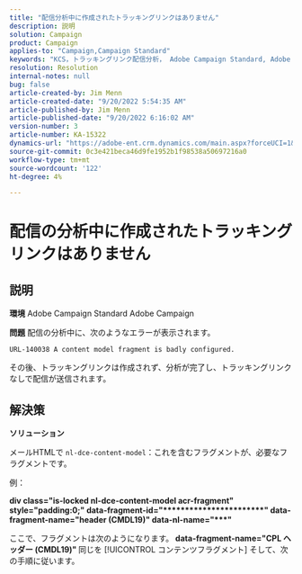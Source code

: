```yaml
---
title: "配信分析中に作成されたトラッキングリンクはありません"
description: 説明
solution: Campaign
product: Campaign
applies-to: "Campaign,Campaign Standard"
keywords: "KCS，トラッキングリンク配信分析， Adobe Campaign Standard, Adobe Campaign，エラー，HTML，フラグメント"
resolution: Resolution
internal-notes: null
bug: false
article-created-by: Jim Menn
article-created-date: "9/20/2022 5:54:35 AM"
article-published-by: Jim Menn
article-published-date: "9/20/2022 6:16:02 AM"
version-number: 3
article-number: KA-15322
dynamics-url: "https://adobe-ent.crm.dynamics.com/main.aspx?forceUCI=1&pagetype=entityrecord&etn=knowledgearticle&id=61d287ae-a838-ed11-9db1-0022480866ad"
source-git-commit: 0c3e421beca46d9fe1952b1f98538a50697216a0
workflow-type: tm+mt
source-wordcount: '122'
ht-degree: 4%

---
```


# 配信の分析中に作成されたトラッキングリンクはありません

## 説明


<b>環境</b>
Adobe Campaign Standard Adobe Campaign

<b>問題</b>
配信の分析中に、次のようなエラーが表示されます。


```
URL-140038 A content model fragment is badly configured.
```


その後、トラッキングリンクは作成されず、分析が完了し、トラッキングリンクなしで配信が送信されます。


## 解決策


<b>ソリューション</b>

メールHTMLで `nl-dce-content-model`：これを含むフラグメントが、必要なフラグメントです。

例：

<b>div class=&quot;is-locked nl-dce-content-model acr-fragment&quot; style=&quot;padding:0;&quot; data-fragment-id=&quot;\*\*\*\*\*\*\*\*\*\*\*\*\*\*\*\*\*\*\*\*\*\*\*&quot; data-fragment-name=&quot;header (CMDL19)&quot; data-nl-name=&quot;\*\*\*&quot;</b>

ここで、フラグメントは次のようになります。<b> data-fragment-name=&quot;CPL ヘッダー (CMDL19)&quot; </b>同じを [!UICONTROL コンテンツフラグメント] そして、次の手順に従います。


